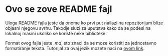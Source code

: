 # Ovo se zove README fajl

Uloga README fajla jeste da onome ko prvi put nailazi na repozitorijum blize objasni njegovu svrhu.
Takodje sluzi za uputstva kako da se podesi na lokalnoj masini ukoliko se koriste neke biblioteke.

Format ovog fajla jeste *.md*, sto znaci da se moze koristiti za jednostavno formatiranje teksta.
Tutorijal za ovaj jezik mozete naci na [ovom link](https://www.markdowntutorial.com/).

